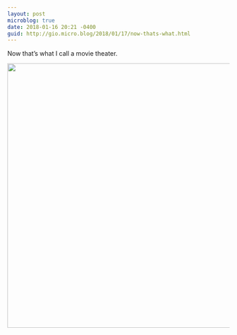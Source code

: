 ```yaml
---
layout: post
microblog: true
date: 2018-01-16 20:21 -0400
guid: http://gio.micro.blog/2018/01/17/now-thats-what.html
---
```

Now that’s what I call a movie theater.

<img src="http://microblog.stevegio.net/uploads/2018/582e1b7762.jpg" width="600" height="600" />
